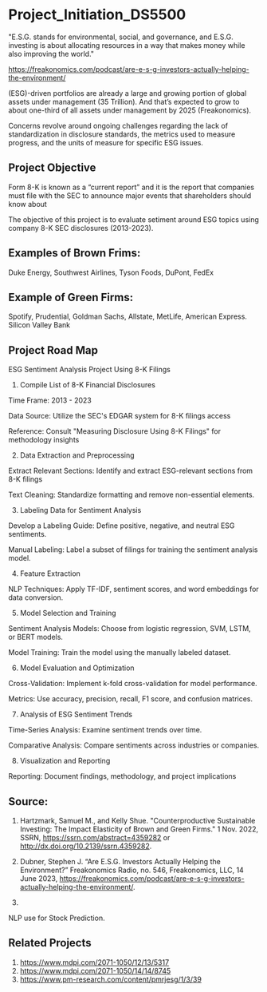 # Project_Initiation_DS5500

"E.S.G. stands for environmental, social, and governance, and E.S.G. investing is about allocating resources in a way that makes money while also improving the world." 

https://freakonomics.com/podcast/are-e-s-g-investors-actually-helping-the-environment/

(ESG)-driven portfolios are already a large and growing portion of global assets under management (35 Trillion).  And that’s expected to grow to about one-third of all assets under management by 2025 (Freakonomics). 

Concerns revolve around ongoing challenges regarding the lack of standardization in disclosure standards, the metrics used to measure progress, and the units of measure for specific ESG issues. 


## Project Objective


Form 8-K is known as a “current report” and it is the report that companies must file with the SEC to announce major events that shareholders should know about

The objective of this project is to evaluate setiment around ESG topics using company 8-K SEC disclosures (2013-2023). 


## Examples of Brown Frims:

Duke Energy, Southwest Airlines, Tyson Foods, DuPont, FedEx

## Example of Green Firms:

Spotify, Prudential, Goldman Sachs, Allstate, MetLife, American Express. Silicon Valley Bank 



## Project Road Map

ESG Sentiment Analysis Project Using 8-K Filings

1. Compile List of 8-K Financial Disclosures

Time Frame: 2013 - 2023 

Data Source: Utilize the SEC's EDGAR system for 8-K filings access

Reference: Consult "Measuring Disclosure Using 8-K Filings" for methodology insights

2. Data Extraction and Preprocessing

Extract Relevant Sections: Identify and extract ESG-relevant sections from 8-K filings

Text Cleaning: Standardize formatting and remove non-essential elements.

3. Labeling Data for Sentiment Analysis

Develop a Labeling Guide: Define positive, negative, and neutral ESG sentiments.

Manual Labeling: Label a subset of filings for training the sentiment analysis model.

4. Feature Extraction

NLP Techniques: Apply TF-IDF, sentiment scores, and word embeddings for data conversion.

5. Model Selection and Training

Sentiment Analysis Models: Choose from logistic regression, SVM, LSTM, or BERT models.


Model Training: Train the model using the manually labeled dataset.

6. Model Evaluation and Optimization

Cross-Validation: Implement k-fold cross-validation for model performance.


Metrics: Use accuracy, precision, recall, F1 score, and confusion matrices.

7. Analysis of ESG Sentiment Trends

Time-Series Analysis: Examine sentiment trends over time.


Comparative Analysis: Compare sentiments across industries or companies.

8. Visualization and Reporting

Reporting: Document findings, methodology, and project implications 


## Source: 
1.  Hartzmark, Samuel M., and Kelly Shue. "Counterproductive Sustainable Investing: The Impact Elasticity of Brown and Green Firms." 1 Nov. 2022, SSRN, https://ssrn.com/abstract=4359282 or http://dx.doi.org/10.2139/ssrn.4359282.

2.  Dubner, Stephen J. “Are E.S.G. Investors Actually Helping the Environment?” Freakonomics Radio, no. 546, Freakonomics, LLC, 14 June 2023, https://freakonomics.com/podcast/are-e-s-g-investors-actually-helping-the-environment/.

3.  

NLP use for Stock Prediction. 


## Related Projects
1. https://www.mdpi.com/2071-1050/12/13/5317
2. https://www.mdpi.com/2071-1050/14/14/8745
3. https://www.pm-research.com/content/pmrjesg/1/3/39

